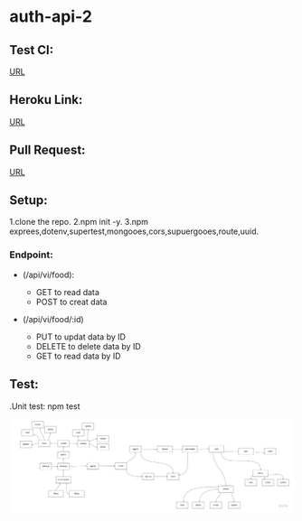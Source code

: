 # auth-api-2






## Test CI:
[URL](https://github.com/AyahZaareer/auth-api-2/actions)

## Heroku Link:
[URL]()

## Pull Request:
[URL](https://github.com/AyahZaareer/auth-api-2/pull/2)

## Setup:
1.clone the repo.
2.npm init -y.
3.npm exprees,dotenv,supertest,mongooes,cors,supuergooes,route,uuid.


### Endpoint:
- (/api/vi/food):
  - GET to read data
  -  POST to creat data

- (/api/vi/food/:id)
  - PUT to updat data by ID
  -  DELETE to delete data by ID 
  - GET to read data by ID



## Test:
.Unit test: npm test

![reverse](auth-api.jpg)
